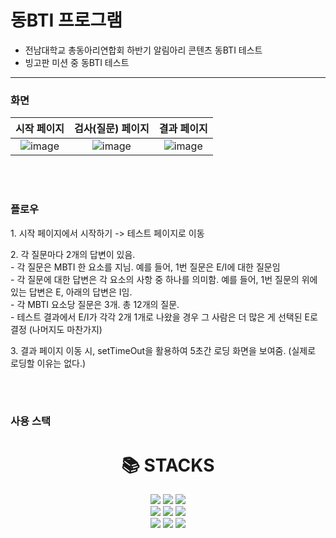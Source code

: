 <h1>동BTI 프로그램</h1>

- 전남대학교 총동아리연합회 하반기 알림아리 콘텐츠 동BTI 테스트
- 빙고판 미션 중 동BTI 테스트

---

<h3>화면</h3>

| 시작 페이지 | 검사(질문) 페이지 | 결과 페이지 |
|:-------------------------:|:-------------------------:|:-------------------------:|
|![image](https://github.com/GhoRid/ghorid.github.io/assets/77055190/3c920f64-7124-45e5-83f9-444b905c54e6) | ![image](https://github.com/GhoRid/ghorid.github.io/assets/77055190/b940c360-d243-4956-9987-296008ea8734) | ![image](https://github.com/GhoRid/ghorid.github.io/assets/77055190/bd03d481-39b7-4f63-b2fa-2b2ecea29363) |


<BR/><BR/>

<H3>플로우</H3>
<P>1. 시작 페이지에서 시작하기 -> 테스트 페이지로 이동</P>
<P>2. 각 질문마다 2개의 답변이 있음. <BR/>
  - 각 질문은 MBTI 한 요소를 지님. 예를 들어, 1번 질문은 E/I에 대한 질문임<BR/>
  - 각 질문에 대한 답변은 각 요소의 사항 중 하나를 의미함. 예를 들어, 1번 질문의 위에 있는 답변은 E, 아래의 답변은 I임.<BR/>
  - 각 MBTI 요소당 질문은 3개. 총 12개의 질문.<BR/>
  - 테스트 결과에서 E/I가 각각 2개 1개로 나왔을 경우 그 사람은 더 많은 게 선택된 E로 결정 (나머지도 마찬가지)<BR/>
</P>
<P>3. 결과 페이지 이동 시, setTimeOut을 활용하여 5초간 로딩 화면을 보여줌. (실제로 로딩할 이유는 없다.)</P>

<BR/><BR/>
<H3>사용 스택</H3>

<div align=center><h1>📚 STACKS</h1></div>
<div align=center> 
  <img src="https://img.shields.io/badge/html5-E34F26?style=for-the-badge&logo=html5&logoColor=white"> 
  <img src="https://img.shields.io/badge/css-1572B6?style=for-the-badge&logo=css3&logoColor=white"> 
  <img src="https://img.shields.io/badge/javascript-F7DF1E?style=for-the-badge&logo=javascript&logoColor=black"> 
  <br>
  
  <img src="https://img.shields.io/badge/react-61DAFB?style=for-the-badge&logo=react&logoColor=black"> 
  <img src="https://img.shields.io/badge/json-339933?style=for-the-badge&logo=json&logoColor=white">
  <img src="https://img.shields.io/badge/node.js-339933?style=for-the-badge&logo=Node.js&logoColor=white">
  <br>

  <img src="https://img.shields.io/badge/tailwindcss-06B6D4?style=for-the-badge&logo=tailwindcss&logoColor=white">

  
  <img src="https://img.shields.io/badge/github-181717?style=for-the-badge&logo=github&logoColor=white">
  <img src="https://img.shields.io/badge/git-F05032?style=for-the-badge&logo=git&logoColor=white">
</div>




